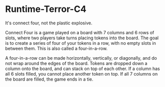 # Runtime-Terror-C4
It's connect four, not the plastic explosive.

Connect Four is a game played on a board with 7 columns and 6 rows of slots, where two players take turns placing tokens into the board. The goal is to create a series of four of your tokens in a row, with no empty slots in between them. This is also called a four-in-a-row.

A four-in-a-row can be made horizontally, vertically, or diagonally, and do not wrap around the edges of the board. Tokens are dropped down a column onto the board, and can stack on top of each other. If a column has all 6 slots filled, you cannot place another token on top. If all 7 columns on the board are filled, the game ends in a tie.
